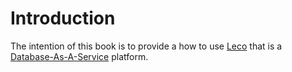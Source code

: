 # Introduction

The intention of this book is to provide a how to use [Leco](http://www.leco.io/) that is a [Database-As-A-Service](https://www.techopedia.com/definition/29431/database-as-a-service-dbaas) platform.
